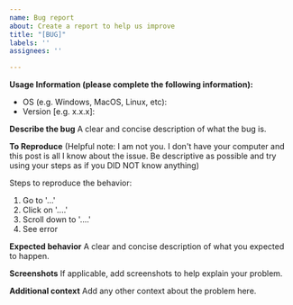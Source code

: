 ```yaml
---
name: Bug report
about: Create a report to help us improve
title: "[BUG]"
labels: ''
assignees: ''

---
```


**Usage Information (please complete the following information):**
 - OS (e.g. Windows, MacOS, Linux, etc):
 - Version [e.g. x.x.x]: 

**Describe the bug**
A clear and concise description of what the bug is.

**To Reproduce**
(Helpful note: I am not you. I don't have your computer and this post is all I know about the issue. Be descriptive as possible and try using your steps as if you DID NOT know anything)

Steps to reproduce the behavior:
1. Go to '...'
2. Click on '....'
3. Scroll down to '....'
4. See error

**Expected behavior**
A clear and concise description of what you expected to happen.

**Screenshots**
If applicable, add screenshots to help explain your problem.

**Additional context**
Add any other context about the problem here.
